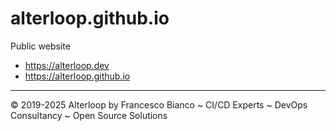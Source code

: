 # alterloop.github.io

Public website

* <https://alterloop.dev>
* <https://alterloop.github.io>

----

© 2019-2025 Alterloop by Francesco Bianco ~ CI/CD Experts ~ DevOps Consultancy ~ Open Source Solutions
